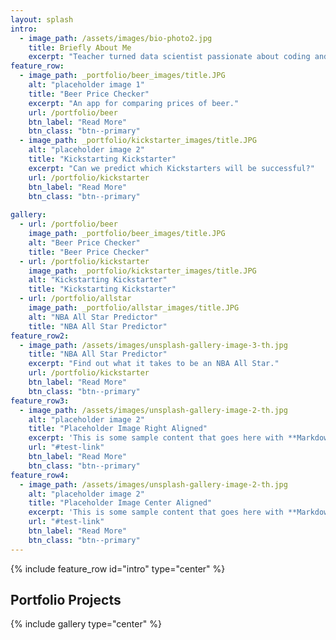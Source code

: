 ```yaml
---
layout: splash
intro:
  - image_path: /assets/images/bio-photo2.jpg
    title: Briefly About Me
    excerpt: "Teacher turned data scientist passionate about coding and it's applications."
feature_row:
  - image_path: _portfolio/beer_images/title.JPG
    alt: "placeholder image 1"
    title: "Beer Price Checker"
    excerpt: "An app for comparing prices of beer."
    url: /portfolio/beer
    btn_label: "Read More"
    btn_class: "btn--primary"
  - image_path: _portfolio/kickstarter_images/title.JPG
    alt: "placeholder image 2"
    title: "Kickstarting Kickstarter"
    excerpt: "Can we predict which Kickstarters will be successful?"
    url: /portfolio/kickstarter
    btn_label: "Read More"
    btn_class: "btn--primary"
    
gallery:
  - url: /portfolio/beer
    image_path: _portfolio/beer_images/title.JPG
    alt: "Beer Price Checker"
    title: "Beer Price Checker"
  - url: /portfolio/kickstarter
    image_path: _portfolio/kickstarter_images/title.JPG
    alt: "Kickstarting Kickstarter"
    title: "Kickstarting Kickstarter"
  - url: /portfolio/allstar
    image_path: _portfolio/allstar_images/title.JPG
    alt: "NBA All Star Predictor"
    title: "NBA All Star Predictor"
feature_row2:
  - image_path: /assets/images/unsplash-gallery-image-3-th.jpg
    title: "NBA All Star Predictor"
    excerpt: "Find out what it takes to be an NBA All Star."
    url: /portfolio/kickstarter
    btn_label: "Read More"
    btn_class: "btn--primary"
feature_row3:
  - image_path: /assets/images/unsplash-gallery-image-2-th.jpg
    alt: "placeholder image 2"
    title: "Placeholder Image Right Aligned"
    excerpt: 'This is some sample content that goes here with **Markdown** formatting. Right aligned with `type="right"`'
    url: "#test-link"
    btn_label: "Read More"
    btn_class: "btn--primary"
feature_row4:
  - image_path: /assets/images/unsplash-gallery-image-2-th.jpg
    alt: "placeholder image 2"
    title: "Placeholder Image Center Aligned"
    excerpt: 'This is some sample content that goes here with **Markdown** formatting. Centered with `type="center"`'
    url: "#test-link"
    btn_label: "Read More"
    btn_class: "btn--primary"
---
```


{% include feature_row id="intro" type="center" %}
## Portfolio Projects
{% include gallery type="center" %}

